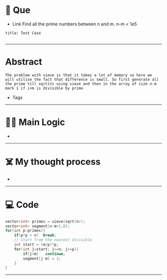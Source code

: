 # 🧩 Que
- Link
Find all the prime numbers between n and m. n-m < 1e5
```ad-question
title: Test Case


```

---
# Abstract
```ad-abstract
The problem with sieve is that it takes a lot of memory so here we will utilise the fact that difference is small. So first generate all the prime till sqrt(n) using sieve and then in the array of size n-m mark i if i+m is divisible by prime
```

- Tags 
--- 
# 🕵️‍♂️ Main Logic
- 

---
# ☠️ My thought process
- 
---

# 💻 Code
```cpp
vector<int> primes = sieve(sqrt(n));
vector<int> segment(n-m+1,0);
for(int p:primes){
	if(p*p > n)  break;
	// start from the nearest divisible
	int start = (m/p)*p;
	for(int j=start; j<=n; j+=p){
		if(j<m)   continue;
		segment[j-m] = 1;
	}
}
```
---
